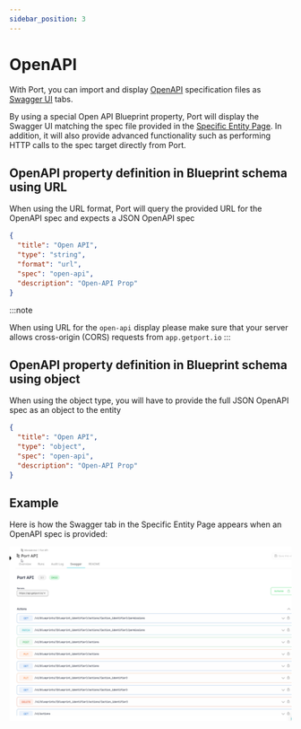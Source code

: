 ```yaml
---
sidebar_position: 3
---
```


# OpenAPI

With Port, you can import and display [OpenAPI](https://www.openapis.org/) specification files as [Swagger UI](https://swagger.io/) tabs.

By using a special Open API Blueprint property, Port will display the Swagger UI matching the spec file provided in the [Specific Entity Page](../../build-your-software-catalog/sync-data-to-catalog/understand-entities-structure/understand-entities-structure.md#entity-page). In addition, it will also provide advanced functionality such as performing HTTP calls to the spec target directly from Port.

## OpenAPI property definition in Blueprint schema using URL

When using the URL format, Port will query the provided URL for the OpenAPI spec and expects a JSON OpenAPI spec

```json showLineNumbers
{
  "title": "Open API",
  "type": "string",
  "format": "url",
  "spec": "open-api",
  "description": "Open-API Prop"
}
```

:::note

When using URL for the `open-api` display please make sure that your server allows cross-origin (CORS) requests from `app.getport.io`
:::

## OpenAPI property definition in Blueprint schema using object

When using the object type, you will have to provide the full JSON OpenAPI spec as an object to the entity

```json showLineNumbers
{
  "title": "Open API",
  "type": "object",
  "spec": "open-api",
  "description": "Open-API Prop"
}
```

## Example

Here is how the Swagger tab in the Specific Entity Page appears when an OpenAPI spec is provided:

![OpenAPI Example](../../../static/img/software-catalog/widgets/openAPI.png)
